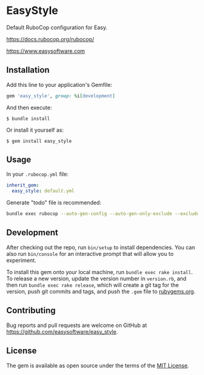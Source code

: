 # EasyStyle

Default RuboCop configuration for Easy.

https://docs.rubocop.org/rubocop/

https://www.easysoftware.com

## Installation

Add this line to your application's Gemfile:

```ruby
gem 'easy_style', group: %i[development]
```

And then execute:

    $ bundle install

Or install it yourself as:

    $ gem install easy_style

## Usage

In your `.rubocop.yml` file:
```yaml
inherit_gem:
  easy_style: default.yml
```

Generate "todo" file is recommended:
```bash
bundle exec rubocop --auto-gen-config --auto-gen-only-exclude --exclude-limit 10000
```

## Development

After checking out the repo, run `bin/setup` to install dependencies. You can also run `bin/console` for an interactive prompt that will allow you to experiment.

To install this gem onto your local machine, run `bundle exec rake install`. To release a new version, update the version number in `version.rb`, and then run `bundle exec rake release`, which will create a git tag for the version, push git commits and tags, and push the `.gem` file to [rubygems.org](https://rubygems.org).

## Contributing

Bug reports and pull requests are welcome on GitHub at https://github.com/easysoftware/easy_style.


## License

The gem is available as open source under the terms of the [MIT License](https://opensource.org/licenses/MIT).
